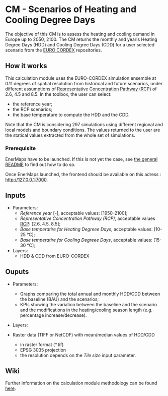 # CM - Scenarios of Heating and Cooling Degree Days

The objective of this CM is to assess the heating and cooling demand in Europe up to 2050, 2100.
The CM returns the monthly and yearls Heating Degree Days (HDD) and Cooling Degree Days (CDD) for a user selected scenario from the [EURO CORDEX](https://euro-cordex.net/) repositories.


## How it works
This calculation module uses the EURO-CORDEX simulation ensemble at 0.11 degrees of spatial resolution from historical and future scenarios, under different assumptions of [Representative Concentration Pathway (RCP)](https://en.wikipedia.org/wiki/Representative_Concentration_Pathway) of 2.6, 4.5 and 8.5. In the toolbox, the user can select:

- the reference year;
- the RCP scenarios;
- the base temperature to compute the HDD and the CDD.

Note that the CM is considering 297 simulations using different regional and local models and boundary conditions. The values returned to the user are the statical values extracted from the whole set of simulations.

### Prerequisite

EnerMaps have to be launched.
If this is not yet the case, see [the general README](../../README.md) to find out how to do so.

Once EnerMaps launched, the frontend should be available on this adress : http://127.0.0.1:7000.

## Inputs

- Parameters:
  - _Reference year_ [-], acceptable values: [1950-2100];
  - _Representative Concentration Pathway (RCP)_, acceptable values [RCP](https://en.wikipedia.org/wiki/Representative_Concentration_Pathway): [2.6, 4.5, 8.5];
  - _Base temperatire for Heating Degreee Days_, acceptable values: [10-25 °C];
  - _Base temperatire for Cooling Degreee Days_, acceptable values: [15-30 °C];
- Layers:
  - HDD & CDD from EURO-CORDEX


## Ouputs

- Parameters:

  - Graphs comparing the total annual and monthly HDD/CDD between the baseline (BAU) and the scenarios;​
  - KPIs showing the variation between the baseline and the scenario and the modifications in the heating/cooling season length (e.g. percentage increase/decrease).​

- Layers:
- Raster data (TIFF or NetCDF) with mean/median values of HDD/CDD​
  - in raster format (\*.tif)
  - EPSG 3035 projection
  - the resolution depends on the _Tile size_ input parameter.


## Wiki
Further information on the calculation module methodology can be found [here](https://enermaps-wiki.herokuapp.com/en/HeatingCoolingScenarios.md).